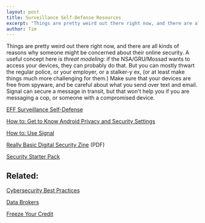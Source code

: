 ```yaml
---
layout: post
title: Surveillance Self-Defense Resources
excerpt: "Things are pretty weird out there right now, and there are all kinds of reasons why you might be concerned about your online security. A useful concept here is threat modeling: if the NSA/GRU/Mossad wants to access your devices, they can probably do that. But you can mostly thwart the regular police, or your employer, or a stalker-y ex, (or at least make things much more challenging for them.) Make sure that your devices are free from spyware, and be careful about what you send over text and email. Signal can secure a message in transit, but that won't help you if you are messaging a cop, or someone with a compromised device."
author: Tim 
---
```


Things are pretty weird out there right now, and there are all kinds of reasons why someone might be concerned about their online security. A useful concept here is *threat modeling:* if the NSA/GRU/Mossad wants to access your devices, they can probably do that. But you can mostly thwart the regular police, or your employer, or a stalker-y ex, (or at least make things much more challenging for them.) Make sure that your devices are free from spyware, and be careful about what you send over text and email. Signal can secure a message in transit, but that won't help you if you are messaging a cop, or someone with a compromised device.

[EFF Surveillance Self-Defense](https://ssd.eff.org/)

[How to: Get to Know Android Privacy and Security Settings](https://ssd.eff.org/module/how-to-get-to-know-android-privacy-and-security-settings)

[How to: Use Signal](https://ssd.eff.org/module/how-to-use-signal)

[Really Basic Digital Security Zine](/papers/Digital_Security_Zine.pdf) (PDF)

[Security Starter Pack](https://ssd.eff.org/playlist/want-security-starter-pack)

## Related:

[Cybersecurity Best Practices](/2020/02/15/cybersecurity.html)

[Data Brokers](/2019/11/07/data-brokers.html)

[Freeze Your Credit](/2025/03/05/credit-agencies.html)
